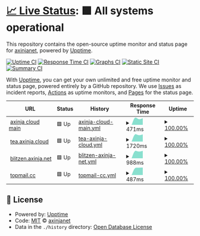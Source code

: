 # [📈 Live Status](https://axinjanet.github.io/upptime/): <!--live status--> **🟩 All systems operational**

This repository contains the open-source uptime monitor and status page for [axinjanet](https://axinjanet.github.io/upptime/), powered by [Upptime](https://github.com/upptime/upptime).

[![Uptime CI](https://github.com/axinjanet/upptime/workflows/Uptime%20CI/badge.svg)](https://github.com/axinjanet/upptime/actions?query=workflow%3A%22Uptime+CI%22)
[![Response Time CI](https://github.com/axinjanet/upptime/workflows/Response%20Time%20CI/badge.svg)](https://github.com/axinjanet/upptime/actions?query=workflow%3A%22Response+Time+CI%22)
[![Graphs CI](https://github.com/axinjanet/upptime/workflows/Graphs%20CI/badge.svg)](https://github.com/axinjanet/upptime/actions?query=workflow%3A%22Graphs+CI%22)
[![Static Site CI](https://github.com/axinjanet/upptime/workflows/Static%20Site%20CI/badge.svg)](https://github.com/axinjanet/upptime/actions?query=workflow%3A%22Static+Site+CI%22)
[![Summary CI](https://github.com/axinjanet/upptime/workflows/Summary%20CI/badge.svg)](https://github.com/axinjanet/upptime/actions?query=workflow%3A%22Summary+CI%22)

With [Upptime](https://upptime.js.org), you can get your own unlimited and free uptime monitor and status page, powered entirely by a GitHub repository. We use [Issues](https://github.com/axinjanet/upptime/issues) as incident reports, [Actions](https://github.com/axinjanet/upptime/actions) as uptime monitors, and [Pages](https://axinjanet.github.io/upptime/) for the status page.

<!--start: status pages-->
<!-- This summary is generated by Upptime (https://github.com/upptime/upptime) -->
<!-- Do not edit this manually, your changes will be overwritten -->
<!-- prettier-ignore -->
| URL | Status | History | Response Time | Uptime |
| --- | ------ | ------- | ------------- | ------ |
| <img alt="" src="https://favicons.githubusercontent.com/www.axinja.cloud" height="13"> [axinja cloud main](https://www.axinja.cloud) | 🟩 Up | [axinja-cloud-main.yml](https://github.com/axinjanet/upptime/commits/HEAD/history/axinja-cloud-main.yml) | <details><summary><img alt="Response time graph" src="./graphs/axinja-cloud-main/response-time-week.png" height="20"> 471ms</summary><br><a href="https://axinjanet.github.io/upptime//history/axinja-cloud-main"><img alt="Response time 471" src="https://img.shields.io/endpoint?url=https%3A%2F%2Fraw.githubusercontent.com%2Faxinjanet%2Fupptime%2FHEAD%2Fapi%2Faxinja-cloud-main%2Fresponse-time.json"></a><br><a href="https://axinjanet.github.io/upptime//history/axinja-cloud-main"><img alt="24-hour response time 471" src="https://img.shields.io/endpoint?url=https%3A%2F%2Fraw.githubusercontent.com%2Faxinjanet%2Fupptime%2FHEAD%2Fapi%2Faxinja-cloud-main%2Fresponse-time-day.json"></a><br><a href="https://axinjanet.github.io/upptime//history/axinja-cloud-main"><img alt="7-day response time 471" src="https://img.shields.io/endpoint?url=https%3A%2F%2Fraw.githubusercontent.com%2Faxinjanet%2Fupptime%2FHEAD%2Fapi%2Faxinja-cloud-main%2Fresponse-time-week.json"></a><br><a href="https://axinjanet.github.io/upptime//history/axinja-cloud-main"><img alt="30-day response time 471" src="https://img.shields.io/endpoint?url=https%3A%2F%2Fraw.githubusercontent.com%2Faxinjanet%2Fupptime%2FHEAD%2Fapi%2Faxinja-cloud-main%2Fresponse-time-month.json"></a><br><a href="https://axinjanet.github.io/upptime//history/axinja-cloud-main"><img alt="1-year response time 471" src="https://img.shields.io/endpoint?url=https%3A%2F%2Fraw.githubusercontent.com%2Faxinjanet%2Fupptime%2FHEAD%2Fapi%2Faxinja-cloud-main%2Fresponse-time-year.json"></a></details> | <details><summary><a href="https://axinjanet.github.io/upptime//history/axinja-cloud-main">100.00%</a></summary><a href="https://axinjanet.github.io/upptime//history/axinja-cloud-main"><img alt="All-time uptime 100.00%" src="https://img.shields.io/endpoint?url=https%3A%2F%2Fraw.githubusercontent.com%2Faxinjanet%2Fupptime%2FHEAD%2Fapi%2Faxinja-cloud-main%2Fuptime.json"></a><br><a href="https://axinjanet.github.io/upptime//history/axinja-cloud-main"><img alt="24-hour uptime 100.00%" src="https://img.shields.io/endpoint?url=https%3A%2F%2Fraw.githubusercontent.com%2Faxinjanet%2Fupptime%2FHEAD%2Fapi%2Faxinja-cloud-main%2Fuptime-day.json"></a><br><a href="https://axinjanet.github.io/upptime//history/axinja-cloud-main"><img alt="7-day uptime 100.00%" src="https://img.shields.io/endpoint?url=https%3A%2F%2Fraw.githubusercontent.com%2Faxinjanet%2Fupptime%2FHEAD%2Fapi%2Faxinja-cloud-main%2Fuptime-week.json"></a><br><a href="https://axinjanet.github.io/upptime//history/axinja-cloud-main"><img alt="30-day uptime 100.00%" src="https://img.shields.io/endpoint?url=https%3A%2F%2Fraw.githubusercontent.com%2Faxinjanet%2Fupptime%2FHEAD%2Fapi%2Faxinja-cloud-main%2Fuptime-month.json"></a><br><a href="https://axinjanet.github.io/upptime//history/axinja-cloud-main"><img alt="1-year uptime 100.00%" src="https://img.shields.io/endpoint?url=https%3A%2F%2Fraw.githubusercontent.com%2Faxinjanet%2Fupptime%2FHEAD%2Fapi%2Faxinja-cloud-main%2Fuptime-year.json"></a></details>
| <img alt="" src="https://favicons.githubusercontent.com/tea.axinja.cloud" height="13"> [tea.axinja.cloud](https://tea.axinja.cloud) | 🟩 Up | [tea-axinja-cloud.yml](https://github.com/axinjanet/upptime/commits/HEAD/history/tea-axinja-cloud.yml) | <details><summary><img alt="Response time graph" src="./graphs/tea-axinja-cloud/response-time-week.png" height="20"> 1720ms</summary><br><a href="https://axinjanet.github.io/upptime//history/tea-axinja-cloud"><img alt="Response time 1720" src="https://img.shields.io/endpoint?url=https%3A%2F%2Fraw.githubusercontent.com%2Faxinjanet%2Fupptime%2FHEAD%2Fapi%2Ftea-axinja-cloud%2Fresponse-time.json"></a><br><a href="https://axinjanet.github.io/upptime//history/tea-axinja-cloud"><img alt="24-hour response time 1720" src="https://img.shields.io/endpoint?url=https%3A%2F%2Fraw.githubusercontent.com%2Faxinjanet%2Fupptime%2FHEAD%2Fapi%2Ftea-axinja-cloud%2Fresponse-time-day.json"></a><br><a href="https://axinjanet.github.io/upptime//history/tea-axinja-cloud"><img alt="7-day response time 1720" src="https://img.shields.io/endpoint?url=https%3A%2F%2Fraw.githubusercontent.com%2Faxinjanet%2Fupptime%2FHEAD%2Fapi%2Ftea-axinja-cloud%2Fresponse-time-week.json"></a><br><a href="https://axinjanet.github.io/upptime//history/tea-axinja-cloud"><img alt="30-day response time 1720" src="https://img.shields.io/endpoint?url=https%3A%2F%2Fraw.githubusercontent.com%2Faxinjanet%2Fupptime%2FHEAD%2Fapi%2Ftea-axinja-cloud%2Fresponse-time-month.json"></a><br><a href="https://axinjanet.github.io/upptime//history/tea-axinja-cloud"><img alt="1-year response time 1720" src="https://img.shields.io/endpoint?url=https%3A%2F%2Fraw.githubusercontent.com%2Faxinjanet%2Fupptime%2FHEAD%2Fapi%2Ftea-axinja-cloud%2Fresponse-time-year.json"></a></details> | <details><summary><a href="https://axinjanet.github.io/upptime//history/tea-axinja-cloud">100.00%</a></summary><a href="https://axinjanet.github.io/upptime//history/tea-axinja-cloud"><img alt="All-time uptime 100.00%" src="https://img.shields.io/endpoint?url=https%3A%2F%2Fraw.githubusercontent.com%2Faxinjanet%2Fupptime%2FHEAD%2Fapi%2Ftea-axinja-cloud%2Fuptime.json"></a><br><a href="https://axinjanet.github.io/upptime//history/tea-axinja-cloud"><img alt="24-hour uptime 100.00%" src="https://img.shields.io/endpoint?url=https%3A%2F%2Fraw.githubusercontent.com%2Faxinjanet%2Fupptime%2FHEAD%2Fapi%2Ftea-axinja-cloud%2Fuptime-day.json"></a><br><a href="https://axinjanet.github.io/upptime//history/tea-axinja-cloud"><img alt="7-day uptime 100.00%" src="https://img.shields.io/endpoint?url=https%3A%2F%2Fraw.githubusercontent.com%2Faxinjanet%2Fupptime%2FHEAD%2Fapi%2Ftea-axinja-cloud%2Fuptime-week.json"></a><br><a href="https://axinjanet.github.io/upptime//history/tea-axinja-cloud"><img alt="30-day uptime 100.00%" src="https://img.shields.io/endpoint?url=https%3A%2F%2Fraw.githubusercontent.com%2Faxinjanet%2Fupptime%2FHEAD%2Fapi%2Ftea-axinja-cloud%2Fuptime-month.json"></a><br><a href="https://axinjanet.github.io/upptime//history/tea-axinja-cloud"><img alt="1-year uptime 100.00%" src="https://img.shields.io/endpoint?url=https%3A%2F%2Fraw.githubusercontent.com%2Faxinjanet%2Fupptime%2FHEAD%2Fapi%2Ftea-axinja-cloud%2Fuptime-year.json"></a></details>
| <img alt="" src="https://favicons.githubusercontent.com/blitzen.axinja.net" height="13"> [blitzen.axinja.net](https://blitzen.axinja.net) | 🟩 Up | [blitzen-axinja-net.yml](https://github.com/axinjanet/upptime/commits/HEAD/history/blitzen-axinja-net.yml) | <details><summary><img alt="Response time graph" src="./graphs/blitzen-axinja-net/response-time-week.png" height="20"> 988ms</summary><br><a href="https://axinjanet.github.io/upptime//history/blitzen-axinja-net"><img alt="Response time 988" src="https://img.shields.io/endpoint?url=https%3A%2F%2Fraw.githubusercontent.com%2Faxinjanet%2Fupptime%2FHEAD%2Fapi%2Fblitzen-axinja-net%2Fresponse-time.json"></a><br><a href="https://axinjanet.github.io/upptime//history/blitzen-axinja-net"><img alt="24-hour response time 988" src="https://img.shields.io/endpoint?url=https%3A%2F%2Fraw.githubusercontent.com%2Faxinjanet%2Fupptime%2FHEAD%2Fapi%2Fblitzen-axinja-net%2Fresponse-time-day.json"></a><br><a href="https://axinjanet.github.io/upptime//history/blitzen-axinja-net"><img alt="7-day response time 988" src="https://img.shields.io/endpoint?url=https%3A%2F%2Fraw.githubusercontent.com%2Faxinjanet%2Fupptime%2FHEAD%2Fapi%2Fblitzen-axinja-net%2Fresponse-time-week.json"></a><br><a href="https://axinjanet.github.io/upptime//history/blitzen-axinja-net"><img alt="30-day response time 988" src="https://img.shields.io/endpoint?url=https%3A%2F%2Fraw.githubusercontent.com%2Faxinjanet%2Fupptime%2FHEAD%2Fapi%2Fblitzen-axinja-net%2Fresponse-time-month.json"></a><br><a href="https://axinjanet.github.io/upptime//history/blitzen-axinja-net"><img alt="1-year response time 988" src="https://img.shields.io/endpoint?url=https%3A%2F%2Fraw.githubusercontent.com%2Faxinjanet%2Fupptime%2FHEAD%2Fapi%2Fblitzen-axinja-net%2Fresponse-time-year.json"></a></details> | <details><summary><a href="https://axinjanet.github.io/upptime//history/blitzen-axinja-net">100.00%</a></summary><a href="https://axinjanet.github.io/upptime//history/blitzen-axinja-net"><img alt="All-time uptime 100.00%" src="https://img.shields.io/endpoint?url=https%3A%2F%2Fraw.githubusercontent.com%2Faxinjanet%2Fupptime%2FHEAD%2Fapi%2Fblitzen-axinja-net%2Fuptime.json"></a><br><a href="https://axinjanet.github.io/upptime//history/blitzen-axinja-net"><img alt="24-hour uptime 100.00%" src="https://img.shields.io/endpoint?url=https%3A%2F%2Fraw.githubusercontent.com%2Faxinjanet%2Fupptime%2FHEAD%2Fapi%2Fblitzen-axinja-net%2Fuptime-day.json"></a><br><a href="https://axinjanet.github.io/upptime//history/blitzen-axinja-net"><img alt="7-day uptime 100.00%" src="https://img.shields.io/endpoint?url=https%3A%2F%2Fraw.githubusercontent.com%2Faxinjanet%2Fupptime%2FHEAD%2Fapi%2Fblitzen-axinja-net%2Fuptime-week.json"></a><br><a href="https://axinjanet.github.io/upptime//history/blitzen-axinja-net"><img alt="30-day uptime 100.00%" src="https://img.shields.io/endpoint?url=https%3A%2F%2Fraw.githubusercontent.com%2Faxinjanet%2Fupptime%2FHEAD%2Fapi%2Fblitzen-axinja-net%2Fuptime-month.json"></a><br><a href="https://axinjanet.github.io/upptime//history/blitzen-axinja-net"><img alt="1-year uptime 100.00%" src="https://img.shields.io/endpoint?url=https%3A%2F%2Fraw.githubusercontent.com%2Faxinjanet%2Fupptime%2FHEAD%2Fapi%2Fblitzen-axinja-net%2Fuptime-year.json"></a></details>
| <img alt="" src="https://favicons.githubusercontent.com/www.topmail.cc" height="13"> [topmail.cc](https://www.topmail.cc) | 🟩 Up | [topmail-cc.yml](https://github.com/axinjanet/upptime/commits/HEAD/history/topmail-cc.yml) | <details><summary><img alt="Response time graph" src="./graphs/topmail-cc/response-time-week.png" height="20"> 487ms</summary><br><a href="https://axinjanet.github.io/upptime//history/topmail-cc"><img alt="Response time 487" src="https://img.shields.io/endpoint?url=https%3A%2F%2Fraw.githubusercontent.com%2Faxinjanet%2Fupptime%2FHEAD%2Fapi%2Ftopmail-cc%2Fresponse-time.json"></a><br><a href="https://axinjanet.github.io/upptime//history/topmail-cc"><img alt="24-hour response time 487" src="https://img.shields.io/endpoint?url=https%3A%2F%2Fraw.githubusercontent.com%2Faxinjanet%2Fupptime%2FHEAD%2Fapi%2Ftopmail-cc%2Fresponse-time-day.json"></a><br><a href="https://axinjanet.github.io/upptime//history/topmail-cc"><img alt="7-day response time 487" src="https://img.shields.io/endpoint?url=https%3A%2F%2Fraw.githubusercontent.com%2Faxinjanet%2Fupptime%2FHEAD%2Fapi%2Ftopmail-cc%2Fresponse-time-week.json"></a><br><a href="https://axinjanet.github.io/upptime//history/topmail-cc"><img alt="30-day response time 487" src="https://img.shields.io/endpoint?url=https%3A%2F%2Fraw.githubusercontent.com%2Faxinjanet%2Fupptime%2FHEAD%2Fapi%2Ftopmail-cc%2Fresponse-time-month.json"></a><br><a href="https://axinjanet.github.io/upptime//history/topmail-cc"><img alt="1-year response time 487" src="https://img.shields.io/endpoint?url=https%3A%2F%2Fraw.githubusercontent.com%2Faxinjanet%2Fupptime%2FHEAD%2Fapi%2Ftopmail-cc%2Fresponse-time-year.json"></a></details> | <details><summary><a href="https://axinjanet.github.io/upptime//history/topmail-cc">100.00%</a></summary><a href="https://axinjanet.github.io/upptime//history/topmail-cc"><img alt="All-time uptime 100.00%" src="https://img.shields.io/endpoint?url=https%3A%2F%2Fraw.githubusercontent.com%2Faxinjanet%2Fupptime%2FHEAD%2Fapi%2Ftopmail-cc%2Fuptime.json"></a><br><a href="https://axinjanet.github.io/upptime//history/topmail-cc"><img alt="24-hour uptime 100.00%" src="https://img.shields.io/endpoint?url=https%3A%2F%2Fraw.githubusercontent.com%2Faxinjanet%2Fupptime%2FHEAD%2Fapi%2Ftopmail-cc%2Fuptime-day.json"></a><br><a href="https://axinjanet.github.io/upptime//history/topmail-cc"><img alt="7-day uptime 100.00%" src="https://img.shields.io/endpoint?url=https%3A%2F%2Fraw.githubusercontent.com%2Faxinjanet%2Fupptime%2FHEAD%2Fapi%2Ftopmail-cc%2Fuptime-week.json"></a><br><a href="https://axinjanet.github.io/upptime//history/topmail-cc"><img alt="30-day uptime 100.00%" src="https://img.shields.io/endpoint?url=https%3A%2F%2Fraw.githubusercontent.com%2Faxinjanet%2Fupptime%2FHEAD%2Fapi%2Ftopmail-cc%2Fuptime-month.json"></a><br><a href="https://axinjanet.github.io/upptime//history/topmail-cc"><img alt="1-year uptime 100.00%" src="https://img.shields.io/endpoint?url=https%3A%2F%2Fraw.githubusercontent.com%2Faxinjanet%2Fupptime%2FHEAD%2Fapi%2Ftopmail-cc%2Fuptime-year.json"></a></details>

<!--end: status pages-->

## 📄 License

- Powered by: [Upptime](https://github.com/upptime/upptime)
- Code: [MIT](./LICENSE) © [axinjanet](https://axinjanet.github.io/upptime/)
- Data in the `./history` directory: [Open Database License](https://opendatacommons.org/licenses/odbl/1-0/)
